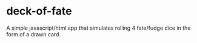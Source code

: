 # deck-of-fate
A simple javascript/html app that simulates rolling 4 fate/fudge dice in the form of a drawn card.

